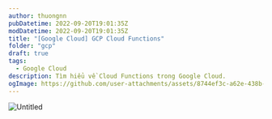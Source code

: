 ```yaml
---
author: thuongnn
pubDatetime: 2022-09-20T19:01:35Z
modDatetime: 2022-09-20T19:01:35Z
title: "[Google Cloud] GCP Cloud Functions"
folder: "gcp"
draft: true
tags:
  - Google Cloud
description: Tìm hiểu về Cloud Functions trong Google Cloud.
ogImage: https://github.com/user-attachments/assets/8744ef3c-a62e-438b-85fb-c0841a5df3ef
---
```


![Untitled](https://github.com/user-attachments/assets/8744ef3c-a62e-438b-85fb-c0841a5df3ef)
